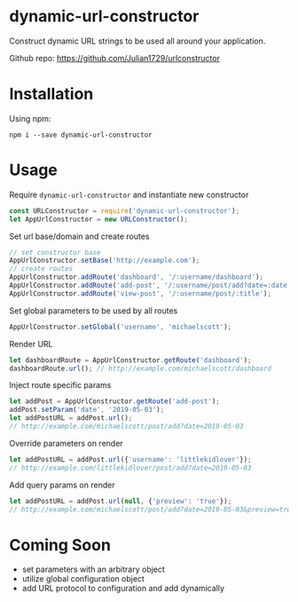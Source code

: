 # dynamic-url-constructor
Construct dynamic URL strings to be used all around your application.

Github repo:
https://github.com/Julian1729/urlconstructor

# Installation
Using npm:
```
npm i --save dynamic-url-constructor
```

# Usage
Require `dynamic-url-constructor` and instantiate new constructor
```javascript
const URLConstructor = require('dynamic-url-constructor');
let AppUrlConstructor = new URLConstructor();
```

Set url base/domain and create routes
```javascript
// set constructor base
AppUrlConstructor.setBase('http://example.com');
// create routes
AppUrlConstructor.addRoute('dashboard', '/:username/dashboard');
AppUrlConstructor.addRoute('add-post', '/:username/post/add?date=:date');
AppUrlConstructor.addRoute('view-post', '/:username/post/:title');
```

Set global parameters to be used by all routes
```javascript
AppUrlConstructor.setGlobal('username', 'michaelscott');
```

Render URL
```javascript
let dashboardRoute = AppUrlConstructor.getRoute('dashboard');
dashboardRoute.url(); // http://example.com/michaelscott/dashboard
```

Inject route specific params
```javascript
let addPost = AppUrlConstructor.getRoute('add-post');
addPost.setParam('date', '2019-05-03');
let addPostURL = addPost.url();
// http://example.com/michaelscott/post/add?date=2019-05-03
```

Override parameters on render
```javascript
let addPostURL = addPost.url({'username': 'littlekidlover'});
// http://example.com/littlekidlover/post/add?date=2019-05-03
```

Add query params on render
```javascript
let addPostURL = addPost.url(null, {'preview': 'true'});
// http://example.com/michaelscott/post/add?date=2019-05-03&preview=true
```

# Coming Soon
- set parameters with an arbitrary object
- utilize global configuration object
- add URL protocol to configuration and add dynamically
